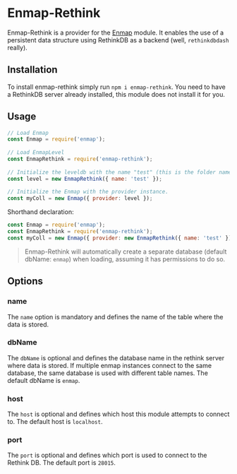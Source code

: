 # Enmap-Rethink

Enmap-Rethink is a provider for the [Enmap](https://www.npmjs.com/package/enmap) module. It enables the use of a persistent data structure using RethinkDB as a backend (well, `rethinkdbdash` really). 

## Installation

To install enmap-rethink simply run `npm i enmap-rethink`. You need to have a RethinkDB server already installed, this module does not install it for you. 

## Usage

```js
// Load Enmap
const Enmap = require('enmap');
 
// Load EnmapLevel
const EnmapRethink = require('enmap-rethink');
 
// Initialize the leveldb with the name "test" (this is the folder name in ./data)
const level = new EnmapRethink({ name: 'test' });
 
// Initialize the Enmap with the provider instance.
const myColl = new Enmap({ provider: level });
```

Shorthand declaration: 

```js
const Enmap = require('enmap');
const EnmapRethink = require('enmap-rethink');
const myColl = new Enmap({ provider: new EnmapRethink({ name: 'test' }); });
```

> Enmap-Rethink will automatically create a separate database (default dbName: `enmap`) when loading, assuming it has permissions to do so.

## Options

### name

The `name` option is mandatory and defines the name of the table where the data is stored. 

### dbName

The `dbName` is optional and defines the database name in the rethink server where data is stored. If multiple enmap instances connect to the same database, the same database is used with different table names. The default dbName is `enmap`.

### host

The `host` is optional and defines which host this module attempts to connect to. The default host is `localhost`.

### port

The `port` is optional and defines which port is used to connect to the Rethink DB. The default port is `28015`.